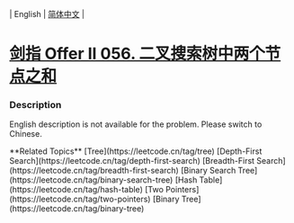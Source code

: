 | English | [简体中文](README.md) |

# [剑指 Offer II 056. 二叉搜索树中两个节点之和](https://leetcode.cn/problems/opLdQZ)
 ### Description
<p>English description is not available for the problem. Please switch to Chinese.</p>
**Related Topics**  [Tree](https://leetcode.cn/tag/tree) [Depth-First Search](https://leetcode.cn/tag/depth-first-search) [Breadth-First Search](https://leetcode.cn/tag/breadth-first-search) [Binary Search Tree](https://leetcode.cn/tag/binary-search-tree) [Hash Table](https://leetcode.cn/tag/hash-table) [Two Pointers](https://leetcode.cn/tag/two-pointers) [Binary Tree](https://leetcode.cn/tag/binary-tree) 